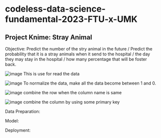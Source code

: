 # codeless-data-science-fundamental-2023-FTU-x-UMK

## Project Knime: Stray Animal

Objective: Predict the number of the stry animal in the future / Predict the probability that it is a stray animals when it send to the hospital / the day they may stay in the hospital / how many percentage that will be foster back. 

![image](https://github.com/AaronTeah/codeless-data-science-fundamental-2023-FTU-x-UMK/assets/69444412/7519e3ea-2880-46be-9f37-142419294e9a)
This is use for read the data

![image](https://github.com/AaronTeah/codeless-data-science-fundamental-2023-FTU-x-UMK/assets/69444412/78e750cc-9361-4c32-9a1f-befd25ff8adc)
To normalize the data, make all the data become between 1 and 0. 

![image](https://github.com/AaronTeah/codeless-data-science-fundamental-2023-FTU-x-UMK/assets/69444412/aa2f0266-d26d-4836-91d9-897e5569ef2d)
combine the row when the column name is same

![image](https://github.com/AaronTeah/codeless-data-science-fundamental-2023-FTU-x-UMK/assets/69444412/3addf2aa-a57a-4275-b801-3ffd034ef82c)
combine the column by using some primary key 


Data Preparation: 


Model: 


Deployment: 





